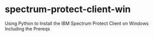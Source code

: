 # spectrum-protect-client-win
Using Python to Install the IBM Spectrum Protect Client on Windows Including the Prereqs
